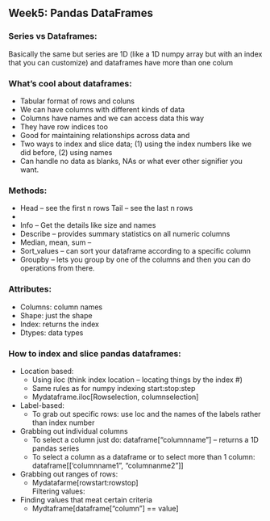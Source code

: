 ## Week5: Pandas DataFrames

### Series vs Dataframes: 
Basically the same but series are 1D (like a 1D numpy array but with an index that you can customize)  and dataframes have more than one colum

### What’s cool about dataframes: 
-	Tabular format of rows and coluns
-	We can have columns with different kinds of data
-	Columns have names and we can access data this way 
-	They have row indices too
-	Good for maintaining relationships across data and 
-	Two ways to index and slice data; (1) using the index numbers like we did before, (2) using names
-	Can handle no data as blanks, NAs or what ever other signifier you want. 

### Methods: 
-	Head – see the first n rows
Tail – see the last n rows
-	
-	Info – Get the details like size and names
-	Describe – provides summary statistics on all numeric columns
-	Median, mean, sum  – 
-	Sort_values – can sort your dataframe according to a specific column
-	Groupby – lets you group by one of the columns and then you can do operations from there. 

### Attributes: 
-	Columns: column names
-	Shape: just the shape
-	Index: returns the index
-	Dtypes: data types 

### How to index and slice pandas dataframes: 
-	Location based: 
    - Using iloc (think index location – locating things by the index #)
    - Same rules as for numpy indexing start:stop:step
    - Mydataframe.iloc[Rowselection, columnselection]
-	Label-based: 
    - To grab out specific rows: use loc and the names of the labels rather than index number
-	Grabbing out individual columns
    - To select a column just do: dataframe[“columnname”] – returns a 1D pandas series
    - To select a column as a dataframe or to select more than 1 column: dataframe[[‘columnname1”, “columnanme2”]]
-	Grabbing out ranges of rows:
    - Mydatafarme[rowstart:rowstop]  
Filtering values: 
-	Finding values that meat certain criteria
    -	Mydtaframe[dataframe[“column”] == value] 


